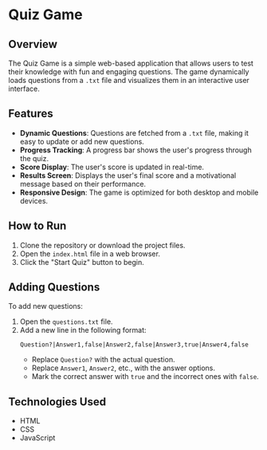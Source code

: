 # Quiz Game

## Overview

The Quiz Game is a simple web-based application that allows users to test their knowledge with fun and engaging questions. The game dynamically loads questions from a `.txt` file and visualizes them in an interactive user interface.

## Features

- **Dynamic Questions**: Questions are fetched from a `.txt` file, making it easy to update or add new questions.
- **Progress Tracking**: A progress bar shows the user's progress through the quiz.
- **Score Display**: The user's score is updated in real-time.
- **Results Screen**: Displays the user's final score and a motivational message based on their performance.
- **Responsive Design**: The game is optimized for both desktop and mobile devices.

## How to Run

1. Clone the repository or download the project files.
2. Open the `index.html` file in a web browser.
3. Click the "Start Quiz" button to begin.

## Adding Questions

To add new questions:

1. Open the `questions.txt` file.
2. Add a new line in the following format:
   ```
   Question?|Answer1,false|Answer2,false|Answer3,true|Answer4,false
   ```
   - Replace `Question?` with the actual question.
   - Replace `Answer1`, `Answer2`, etc., with the answer options.
   - Mark the correct answer with `true` and the incorrect ones with `false`.

## Technologies Used

- HTML
- CSS
- JavaScript
